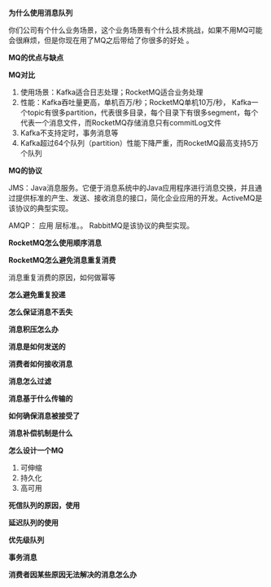  **为什么使用消息队列**

 你们公司有个什么业务场景，这个业务场景有个什么技术挑战，如果不用MQ可能会很麻烦，但是你现在用了MQ之后带给了你很多的好处 。



**MQ的优点与缺点**



**MQ对比**

1. 使用场景：Kafka适合日志处理；RocketMQ适合业务处理
2. 性能：Kafka吞吐量更高，单机百万/秒；RocketMQ单机10万/秒， Kafka一个topic有很多partition，代表很多目录，每个目录下有很多segment，每个代表一个消息文件，而RocketMQ存储消息只有commitLog文件 
3.  Kafka不支持定时，事务消息等
4.  Kafka超过64个队列（partition）性能下降严重，而RocketMQ最高支持5万个队列   



**MQ的协议**

JMS：Java消息服务。它便于消息系统中的Java应用程序进行消息交换，并且通过提供标准的产生、发送、接收消息的接口，简化企业应用的开发。ActiveMQ是该协议的典型实现。

 AMQP： 应用 层标准。。 RabbitMQ是该协议的典型实现。



**RocketMQ怎么使用顺序消息**



**RocketMQ怎么避免消息重复消费**

消息重复消费的原因，如何做幂等



**怎么避免重复投递**



**怎么保证消息不丢失**



**消息积压怎么办**



**消息是如何发送的**



**消费者如何接收消息**



**消息怎么过滤**



**消息基于什么传输的**



**如何确保消息被接受了**



**消息补偿机制是什么**



**怎么设计一个MQ**

1. 可伸缩
2. 持久化
3. 高可用



**死信队列的原因，使用**



**延迟队列的使用**



**优先级队列**



**事务消息**



**消费者因某些原因无法解决的消息怎么办**